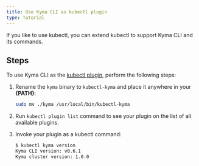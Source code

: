 ```yaml
---
title: Use Kyma CLI as kubectl plugin
type: Tutorial
---
```


If you like to use kubectl, you can extend kubectl to support Kyma CLI and its commands.

## Steps

To use Kyma CLI as the [kubectl plugin](https://kubernetes.io/docs/tasks/extend-kubectl/kubectl-plugins/), perform the following steps:

1. Rename the `kyma` binary to `kubectl-kyma` and place it anywhere in your **{PATH}**:

    ```bash
    sudo mv ./kyma /usr/local/bin/kubectl-kyma
    ```

2. Run `kubectl plugin list` command to see your plugin on the list of all available plugins.

3. Invoke your plugin as a kubectl command:

    ```bash
    $ kubectl kyma version
    Kyma CLI version: v0.6.1
    Kyma cluster version: 1.0.0
    ```
